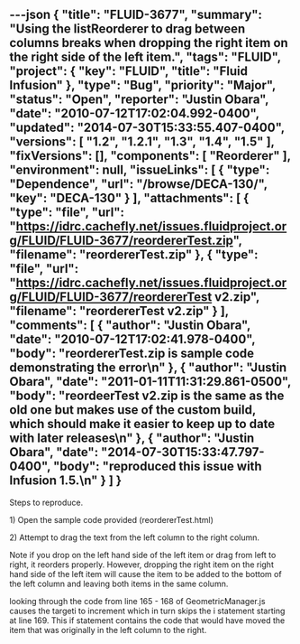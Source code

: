 ---json
{
  "title": "FLUID-3677",
  "summary": "Using the listReorderer to drag between columns breaks when dropping the right item on the right side of the left item.",
  "tags": "FLUID",
  "project": {
    "key": "FLUID",
    "title": "Fluid Infusion"
  },
  "type": "Bug",
  "priority": "Major",
  "status": "Open",
  "reporter": "Justin Obara",
  "date": "2010-07-12T17:02:04.992-0400",
  "updated": "2014-07-30T15:33:55.407-0400",
  "versions": [
    "1.2",
    "1.2.1",
    "1.3",
    "1.4",
    "1.5"
  ],
  "fixVersions": [],
  "components": [
    "Reorderer"
  ],
  "environment": null,
  "issueLinks": [
    {
      "type": "Dependence",
      "url": "/browse/DECA-130/",
      "key": "DECA-130"
    }
  ],
  "attachments": [
    {
      "type": "file",
      "url": "https://idrc.cachefly.net/issues.fluidproject.org/FLUID/FLUID-3677/reordererTest.zip",
      "filename": "reordererTest.zip"
    },
    {
      "type": "file",
      "url": "https://idrc.cachefly.net/issues.fluidproject.org/FLUID/FLUID-3677/reordererTest v2.zip",
      "filename": "reordererTest v2.zip"
    }
  ],
  "comments": [
    {
      "author": "Justin Obara",
      "date": "2010-07-12T17:02:41.978-0400",
      "body": "reordererTest.zip is sample code demonstrating the error\n"
    },
    {
      "author": "Justin Obara",
      "date": "2011-01-11T11:31:29.861-0500",
      "body": "reordeerTest v2.zip is the same as the old one but makes use of the custom build, which should make it easier to keep up to date with later releases\n"
    },
    {
      "author": "Justin Obara",
      "date": "2014-07-30T15:33:47.797-0400",
      "body": "reproduced this issue with Infusion 1.5.\n"
    }
  ]
}
---
Steps to reproduce.

1\) Open the sample code provided (reordererTest.html)

2\) Attempt to drag the text from the left column to the right column.

Note if you drop on the left hand  side of the left item or drag from left to right, it reorders properly. However, dropping the right item on the right hand side of the left item will cause the item to be added to the bottom of the left column and leaving both items in the same column.

looking through the code from line 165 - 168 of GeometricManager.js causes the targeti to increment which in turn skips the i statement starting at line 169. This if statement contains the code that would have moved the item that was originally in the left column to the right.

        